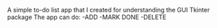A simple to-do list app that I created for understanding the GUI Tkinter package
  The app can do:
    -ADD 
    -MARK DONE 
    -DELETE
